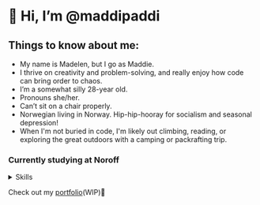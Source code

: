# 🐸 Hi, I’m @maddipaddi

## Things to know about me:

- My name is Madelen, but I go as Maddie. 
- I thrive on creativity and problem-solving, and really enjoy how code can bring order to chaos.
- I’m a somewhat silly 28-year old.
- Pronouns she/her.
- Can’t sit on a chair properly.
- Norwegian living in Norway. Hip-hip-hooray for socialism and seasonal depression!
- When I'm not buried in code, I'm likely out climbing, reading, or exploring the great outdoors with a camping or packrafting trip.

### Currently studying at Noroff 

<details>
<summary>Skills</summary>

| In progress | In future |
|------------:|-----------|
| HTML        | Bootsrap  |
| CSS         | Tailwind  |
| Javascript  | React     |
| Figma       | Svelte    |
| Github      | and more  |

</details>

Check out my [portfolio](sletteberg.com)(WIP)🐸

<!---
maddipaddi/maddipaddi is a ✨ special ✨ repository because its `README.md` (this file) appears on your GitHub profile.
You can click the Preview link to take a look at your changes.
--->
